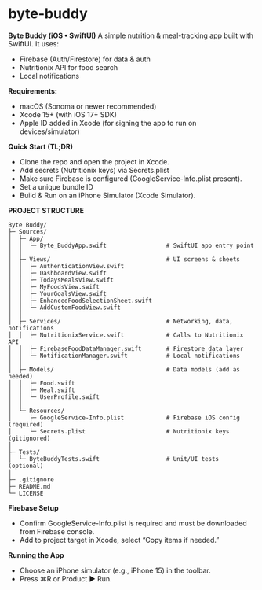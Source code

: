 # byte-buddy


**Byte Buddy (iOS • SwiftUI)**
A simple nutrition & meal-tracking app built with SwiftUI. It uses:
- Firebase (Auth/Firestore) for data & auth
- Nutritionix API for food search
- Local notifications

**Requirements:**
- macOS (Sonoma or newer recommended)
- Xcode 15+ (with iOS 17+ SDK)
- Apple ID added in Xcode (for signing the app to run on devices/simulator)


**Quick Start (TL;DR)**
- Clone the repo and open the project in Xcode.
- Add secrets (Nutritionix keys) via Secrets.plist
- Make sure Firebase is configured (GoogleService-Info.plist present).
- Set a unique bundle ID
- Build & Run on an iPhone Simulator (Xcode Simulator).


**PROJECT STRUCTURE**
```text
Byte Buddy/
├─ Sources/
│  ├─ App/
│  │  └─ Byte_BuddyApp.swift                 # SwiftUI app entry point
│  │
│  ├─ Views/                                 # UI screens & sheets
│  │  ├─ AuthenticationView.swift
│  │  ├─ DashboardView.swift
│  │  ├─ TodaysMealsView.swift
│  │  ├─ MyFoodsView.swift
│  │  ├─ YourGoalsView.swift
│  │  ├─ EnhancedFoodSelectionSheet.swift
│  │  └─ AddCustomFoodView.swift
│  │
│  ├─ Services/                              # Networking, data, notifications
│  │  ├─ NutritionixService.swift            # Calls to Nutritionix API
│  │  ├─ FirebaseFoodDataManager.swift       # Firestore data layer
│  │  └─ NotificationManager.swift           # Local notifications
│  │
│  ├─ Models/                                # Data models (add as needed)
│  │  ├─ Food.swift
│  │  ├─ Meal.swift
│  │  └─ UserProfile.swift
│  │
│  └─ Resources/
│     ├─ GoogleService-Info.plist            # Firebase iOS config (required)
│     └─ Secrets.plist                       # Nutritionix keys (gitignored)
│
├─ Tests/
│  └─ ByteBuddyTests.swift                   # Unit/UI tests (optional)
│
├─ .gitignore
├─ README.md
└─ LICENSE
```

**Firebase Setup**
- Confirm GoogleService-Info.plist is required and must be downloaded from Firebase console.
- Add to project target in Xcode, select “Copy items if needed.”


**Running the App**
- Choose an iPhone simulator (e.g., iPhone 15) in the toolbar.
- Press ⌘R or Product ▶ Run.
